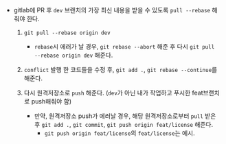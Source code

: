 - gitlab에 PR 후 `dev` 브랜치의 가장 최신 내용을 받을 수 있도록 `pull --rebase` 해줘야 한다.

  1) `git pull --rebase origin dev`
  
      - `rebase`시 에러가 날 경우, `git rebase --abort` 해준 후 다시 `git pull --rebase origin dev` 해준다.
      
  2) `conflict` 발행 한 코드들을 수정 후, `git add .`, `git rebase --continue`를 해준다.
  3) 다시 원격저장소로 `push` 해준다. (`dev`가 아닌 내가 작업하고 푸시한 feat브랜치로 push해줘야 함)
      - 만약, 원격저장소 push가 에러날 경우, 해당 원격저장소로부터 `pull` 받은 후 `git add .`, `git commit`, `git push origin feat/license` 해준다. 
        -   `git push origin feat/license`의 `feat/license`는 예시.
